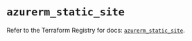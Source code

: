 # `azurerm_static_site`

Refer to the Terraform Registry for docs: [`azurerm_static_site`](https://registry.terraform.io/providers/hashicorp/azurerm/3.92.0/docs/resources/static_site).
